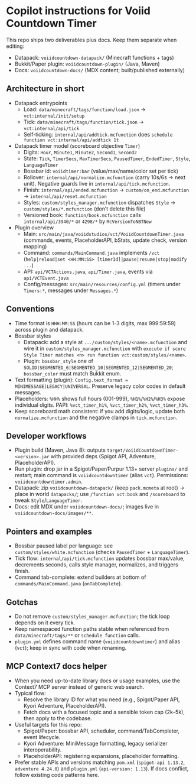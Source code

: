 # Copilot instructions for Voiid Countdown Timer

This repo ships two deliverables plus docs. Keep them separate when editing:
- Datapack: `voiidcountdown-datapack/` (Minecraft functions + tags)
- Bukkit/Paper plugin: `voiidcountdown-plugin/` (Java, Maven)
- Docs: `voiidcountdown-docs/` (MDX content; built/published externally)

## Architecture in short
- Datapack entrypoints
  - Load: `data/minecraft/tags/function/load.json` → `vct:internal/init/setup`
  - Tick: `data/minecraft/tags/function/tick.json` → `vct:internal/api/tick`
  - Self-ticking: `internal/api/addtick.mcfunction` does `schedule function vct:internal/api/addtick 1t`
- Datapack timer model (scoreboard objective `Timer`)
  - Digits: `Hour`, `Minute1`, `Minute2`, `Second1`, `Second2`
  - State: `Tick`, `TimerSecs`, `MaxTimerSecs`, `PausedTimer`, `EndedTimer`, `Style`, `LanguageTimer`
  - Bossbar id: `voiidtimer:bar` (value/max/name/color set per tick)
  - Rollover: `internal/api/normalize.mcfunction` (carry 10s/6s → next unit). Negative guards live in `internal/api/tick.mcfunction`.
  - Finish: `internal/api/ended.mcfunction` → `custom/on_end.mcfunction` → `internal/api/reset.mcfunction`
  - Styles: `custom/styles_manager.mcfunction` dispatches `Style` → `custom/styles/*.mcfunction` (don’t delete this file)
  - Versioned book: `function/book.mcfunction` calls `internal/api/3940/*` or `4298/*` by `McVersionToNBTNew`
- Plugin overview
  - Main: `src/main/java/voiidstudios/vct/VoiidCountdownTimer.java` (commands, events, PlaceholderAPI, bStats, update check, version mapping)
  - Command: `commands/MainCommand.java` implements `/vct` (`help|reload|set <HH:MM:SS> [timerId]|pause|resume|stop|modify ...`)
  - API: `api/VCTActions.java`, `api/Timer.java`, events via `api/VCTEvent.java`
  - Config/messages: `src/main/resources/config.yml` (timers under `Timers:*`, messages under `Messages.*`)

## Conventions
- Time format is `HHH:MM:SS` (hours can be 1-3 digits, max 999:59:59) across plugin and datapack.
- Bossbar styles
  - Datapack: add a style at `.../custom/styles/<name>.mcfunction` and wire it in `custom/styles_manager.mcfunction` with `execute if score Style Timer matches <n> run function vct:custom/styles/<name>`.
  - Plugin: `bossbar_style` one of `SOLID|SEGMENTED_6|SEGMENTED_10|SEGMENTED_12|SEGMENTED_20`; `bossbar_color` must match Bukkit enum.
- Text formatting (plugin): `Config.text_format = MINIMESSAGE|LEGACY|UNIVERSAL`. Preserve legacy color codes in default messages.
- Placeholders: `%HH%` shows full hours (001-999), `%H1%`/`%H2%`/`%H3%` expose individual digits. PAPI: `%vct_timer_h1%`, `%vct_timer_h2%`, `%vct_timer_h3%`.
- Keep scoreboard math consistent: if you add digits/logic, update both `normalize.mcfunction` and the negative clamps in `tick.mcfunction`.

## Developer workflows
- Plugin build (Maven, Java 8): outputs `target/VoiidCountdownTimer-<version>.jar` with provided deps (Spigot API, Adventure, PlaceholderAPI).
- Run plugin: drop jar in a Spigot/Paper/Purpur 1.13+ server `plugins/` and restart; main command is `voiidcountdowntimer` (alias `vct`). Permissions: `voiidcountdowntimer.admin`.
- Datapack: zip `voiidcountdown-datapack/` (keep `pack.mcmeta` at root) → place in world `datapacks/`; use `/function vct:book` and `/scoreboard` to tweak `Style`/`LanguageTimer`.
- Docs: edit MDX under `voiidcountdown-docs/`; images live in `voiidcountdown-docs/images/**`.

## Pointers and examples
- Bossbar paused label per language: see `custom/styles/white.mcfunction` (checks `PausedTimer` + `LanguageTimer`).
- Tick flow: `internal/api/tick.mcfunction` updates bossbar max/value, decrements seconds, calls style manager, normalizes, and triggers finish.
- Command tab-complete: extend builders at bottom of `commands/MainCommand.java` (`onTabComplete`).

## Gotchas
- Do not remove `custom/styles_manager.mcfunction`; the tick loop depends on it every tick.
- Keep namespaced function paths stable when referenced from `data/minecraft/tags/**` or `schedule function` calls.
- `plugin.yml` defines command name (`voiidcountdowntimer`) and alias (`vct`); keep in sync with code when renaming.

## MCP Context7 docs helper
- When you need up-to-date library docs or usage examples, use the Context7 MCP server instead of generic web search.
- Typical flow:
  - Resolve the library ID for what you need (e.g., Spigot/Paper API, Kyori Adventure, PlaceholderAPI).
  - Fetch docs with a focused topic and a sensible token cap (2k–5k), then apply to the codebase.
- Useful targets for this repo:
  - Spigot/Paper: bossbar API, scheduler, command/TabCompleter, event lifecycle.
  - Kyori Adventure: MiniMessage formatting, legacy serializer interoperability.
  - PlaceholderAPI: registering expansions, placeholder formatting.
- Prefer stable APIs and versions matching `pom.xml` (`spigot-api 1.13.2`, `adventure 4.24.0`) and `plugin.yml` (`api-version: 1.13`). If docs conflict, follow existing code patterns here.
